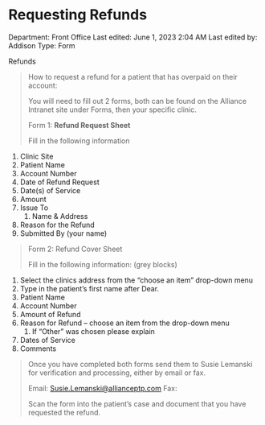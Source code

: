 # Requesting Refunds

Department: Front Office
Last edited: June 1, 2023 2:04 AM
Last edited by: Addison
Type: Form

Refunds

> How to request a refund for a patient that has overpaid on their account:
> 
> 
> You will need to fill out 2 forms, both can be found on the Alliance Intranet site under Forms, then your specific clinic.
> 
> Form 1: **Refund Request Sheet**
> 
> Fill in the following information
> 
1. Clinic Site
2. Patient Name
3. Account Number
4. Date of Refund Request
5. Date(s) of Service
6. Amount
7. Issue To
    1. Name & Address
8. Reason for the Refund
9. Submitted By (your name)

> Form 2: Refund Cover Sheet
> 
> 
> Fill in the following information: (grey blocks)
> 
1. Select the clinics address from the “choose an item” drop-down menu
2. Type in the patient’s first name after Dear.
3. Patient Name
4. Account Number
5. Amount of Refund
6. Reason for Refund – choose an item from the drop-down menu
    1. If “Other” was chosen please explain
7. Dates of Service
8. Comments

> Once you have completed both forms send them to Susie Lemanski for verification and processing, either by email or fax.
> 
> 
> Email: [Susie.Lemanski@allianceptp.com](mailto:Susie.Lemanski@allianceptp.com) Fax:
> 
> Scan the form into the patient’s case and document that you have requested the refund.
>